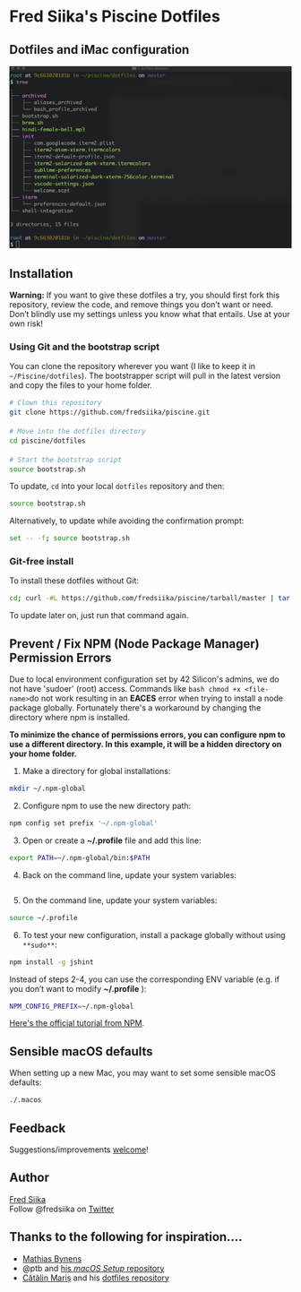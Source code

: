 # Fred Siika's Piscine Dotfiles
Dotfiles and iMac configuration
---
[![iTerm-screenshot](/iterm-screenshot.png)](https://asciinema.org/a/eU6brNyNJ3KMzQdw4mLq8iWiU?t=2:10)

## Installation

**Warning:** If you want to give these dotfiles a try, you should first fork this repository, review the code, and remove things you don’t want or need. Don’t blindly use my settings unless you know what that entails. Use at your own risk!

### Using Git and the bootstrap script
You can clone the repository wherever you want (I like to keep it in `~/Piscine/dotfiles`). 
The bootstrapper script will pull in the latest version and copy the files to your home folder.

```bash
# Clown this repository
git clone https://github.com/fredsiika/piscine.git 

# Move into the dotfiles directory
cd piscine/dotfiles 

# Start the bootstrap script
source bootstrap.sh
```

To update, `cd` into your local `dotfiles` repository and then:

```bash
source bootstrap.sh
```

Alternatively, to update while avoiding the confirmation prompt:

```bash
set -- -f; source bootstrap.sh
```

### Git-free install

To install these dotfiles without Git:

```bash
cd; curl -#L https://github.com/fredsiika/piscine/tarball/master | tar -xzv --strip-component 1 --exclude={README.md,bootstrap.sh,.osx,LICENSE-MIT.txt}
```

To update later on, just run that command again.

## Prevent / Fix NPM (Node Package Manager) Permission Errors
Due to local environment configuration set by 42 Silicon's admins, we do not have 'sudoer' (root) access. Commands like ```bash
chmod +x <file-name>```do not work resulting in an **EACES** error when trying to install a node package globally. 
Fortunately there's a workaround by changing the directory where npm is installed. 

**To minimize the chance of permissions errors, you can configure npm to use a different directory. In this example, it will be a hidden directory on your home folder.**

1. Make a directory for global installations:
```bash
mkdir ~/.npm-global
```

2. Configure npm to use the new directory path:
```bash
npm config set prefix '~/.npm-global'
```

3. Open or create a **~/.profile** file and add this line:
 ```bash
 export PATH=~/.npm-global/bin:$PATH
 ```
4. Back on the command line, update your system variables:
 ```bashsource ~/.profile
 ```
 5. On the command line, update your system variables:
 ```bash
 source ~/.profile
 ```
 6. To test your new configuration, install a package globally without using `**sudo**`:
 ```bash
 npm install -g jshint
 ```
Instead of steps 2-4, you can use the corresponding ENV variable (e.g. if you don’t want to modify **~/.profile** ):
```bash
NPM_CONFIG_PREFIX=~/.npm-global
```

[Here's the official tutorial from NPM](https://docs.npmjs.com/getting-started/fixing-npm-permissions).

## Sensible macOS defaults
When setting up a new Mac, you may want to set some sensible macOS defaults:
```bash
./.macos
```
## Feedback

Suggestions/improvements
[welcome](https://github.com/fredsiika/piscine/issues)!

## Author
[Fred Siika](https://github.com/fredsiika/)<br>
Follow @fredsiika on
[Twitter](http://twitter.com/fredsiika) <br>


## Thanks to the following for inspiration.…
* [Mathias Bynens](https://mathiasbynens.be/)
* @ptb and [his _macOS Setup_ repository](https://github.com/ptb/mac-setup)
* [Cătălin Mariș](https://github.com/alrra) and his [dotfiles repository](https://github.com/alrra/dotfiles)
